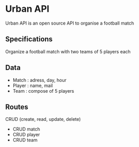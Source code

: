 # Urban API
Urban API is an open source API to organise a football match

## Specifications
Organize a football match with two teams of 5 players each


## Data
* Match : adress, day, hour
* Player : name, mail
* Team : compose of 5 players

## Routes
CRUD (create, read, update, delete) 
* CRUD match
* CRUD player
* CRUD team
